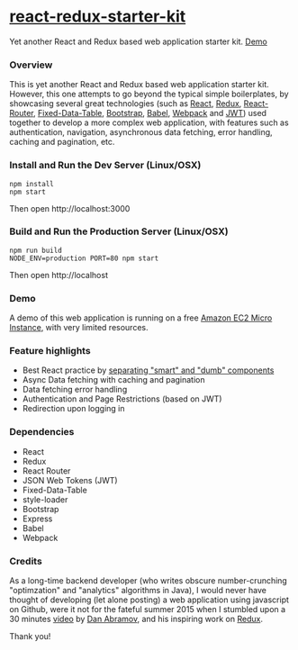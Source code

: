 # [react-redux-starter-kit](https://github.com/cloudmu/react-redux-starter-kit)

Yet another React and Redux based web application starter kit. [Demo](http://ec2-52-10-209-45.us-west-2.compute.amazonaws.com/)

### Overview

This is yet another React and Redux based web application starter kit. However, this one attempts to go beyond the typical simple boilerplates, by showcasing several great technologies (such as [React](https://github.com/facebook/react), [Redux](https://github.com/gaearon/redux), [React-Router](https://github.com/rackt/react-router), [Fixed-Data-Table](https://github.com/facebook/fixed-data-table), [Bootstrap](https://github.com/twbs/bootstrap), [Babel](http://babeljs.io), [Webpack](http://webpack.github.io) and [JWT](https://jwt.io)) used together to develop a more complex web application, with features such as authentication, navigation, asynchronous data fetching, error handling, caching and pagination, etc.

### Install and Run the Dev Server (Linux/OSX)

```
npm install
npm start
```
Then open http://localhost:3000

### Build and Run the Production Server (Linux/OSX)

```
npm run build
NODE_ENV=production PORT=80 npm start
```
Then open http://localhost


### Demo
A demo of this web application is running on a free [Amazon EC2 Micro Instance](http://ec2-52-10-209-45.us-west-2.compute.amazonaws.com/), with very limited resources.


### Feature highlights

* Best React practice by [separating "smart" and "dumb" components](https://medium.com/@dan_abramov/smart-and-dumb-components-7ca2f9a7c7d0)
* Async Data fetching with caching and pagination
* Data fetching error handling
* Authentication and Page Restrictions (based on JWT)
* Redirection upon logging in

### Dependencies

* React
* Redux
* React Router
* JSON Web Tokens (JWT)
* Fixed-Data-Table
* style-loader
* Bootstrap
* Express
* Babel
* Webpack

### Credits

As a long-time backend developer (who writes obscure number-crunching "optimzation" and "analytics" algorithms in Java), I would never have thought of developing (let alone posting) a web application using javascript on Github, were it not for the fateful summer 2015 when I stumbled upon a 30 minutes [video](https://www.youtube.com/watch?v=xsSnOQynTHs) by [Dan Abramov](https://twitter.com/dan_abramov), and his inspiring work on [Redux](https://github.com/reactjs/redux).

Thank you! 
